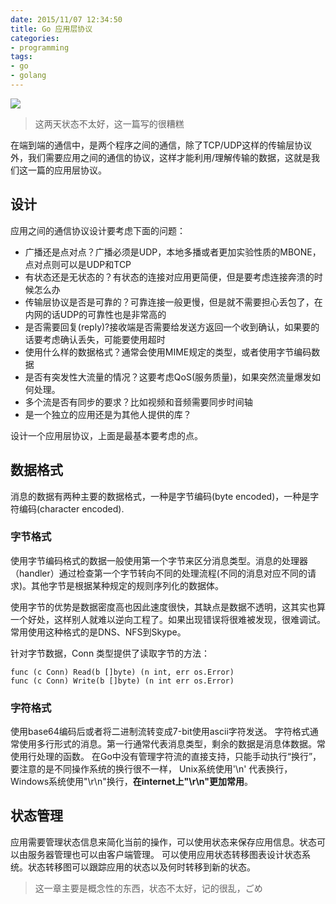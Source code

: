 ```yaml
---
date: 2015/11/07 12:34:50
title: Go 应用层协议
categories:
- programming
tags:
- go
- golang
---
```

![](/images/golang/gopher-banner-small.jpg)

> 这两天状态不太好，这一篇写的很糟糕
 
在端到端的通信中，是两个程序之间的通信，除了TCP/UDP这样的传输层协议外，我们需要应用之间的通信的协议，这样才能利用/理解传输的数据，这就是我们这一篇的应用层协议。
## 设计 ##
应用之间的通信协议设计要考虑下面的问题：

- 广播还是点对点？广播必须是UDP，本地多播或者更加实验性质的MBONE，点对点则可以是UDP和TCP
- 有状态还是无状态的？有状态的连接对应用更简便，但是要考虑连接奔溃的时候怎么办
- 传输层协议是否是可靠的？可靠连接一般更慢，但是就不需要担心丢包了，在内网的话UDP的可靠性也是非常高的
- 是否需要回复(reply)?接收端是否需要给发送方返回一个收到确认，如果要的话要考虑确认丢失，可能要使用超时
- 使用什么样的数据格式？通常会使用MIME规定的类型，或者使用字节编码数据
- 是否有突发性大流量的情况？这要考虑QoS(服务质量)，如果突然流量爆发如何处理。
- 多个流是否有同步的要求？比如视频和音频需要同步时间轴
- 是一个独立的应用还是为其他人提供的库？

设计一个应用层协议，上面是最基本要考虑的点。

## 数据格式 ##
消息的数据有两种主要的数据格式，一种是字节编码(byte encoded)，一种是字符编码(character encoded).

### 字节格式 ###
使用字节编码格式的数据一般使用第一个字节来区分消息类型。消息的处理器（handler）通过检查第一个字节转向不同的处理流程(不同的消息对应不同的请求)。其他字节是根据某种规定的规则序列化的数据体。

使用字节的优势是数据密度高也因此速度很快，其缺点是数据不透明，这其实也算一个好处，这样别人就难以逆向工程了。如果出现错误将很难被发现，很难调试。常用使用这种格式的是DNS、NFS到Skype。

针对字节数据，Conn 类型提供了读取字节的方法：

```
func (c Conn) Read(b []byte) (n int, err os.Error)
func (c Conn) Write(b []byte) (n int err os.Error)
```
### 字符格式 ###
使用base64编码后或者将二进制流转变成7-bit使用ascii字符发送。
字符格式通常使用多行形式的消息。第一行通常代表消息类型，剩余的数据是消息体数据。常使用行处理的函数。
在Go中没有管理字符流的直接支持，只能手动执行“换行”，要注意的是不同操作系统的换行很不一样， Unix系统使用'\n' 代表换行，Windows系统使用"\r\n"换行，**在internet上"\r\n"更加常用**。

## 状态管理 ##
应用需要管理状态信息来简化当前的操作，可以使用状态来保存应用信息。状态可以由服务器管理也可以由客户端管理。
可以使用应用状态转移图表设计状态系统。状态转移图可以跟踪应用的状态以及何时转移到新的状态。

> 这一章主要是概念性的东西，状态不太好，记的很乱，ごめ
